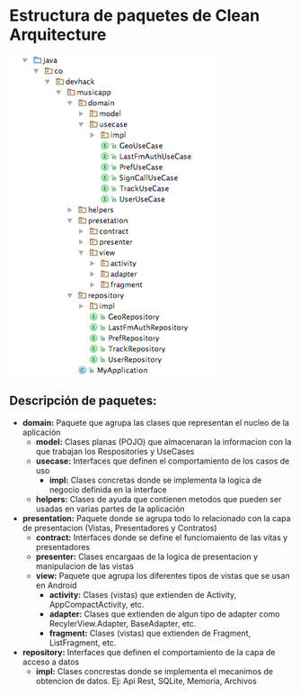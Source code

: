 # Estructura de paquetes de Clean Arquitecture

![Package estructure](images/packages.png)

## Descripción de paquetes:

* **domain:** Paquete que agrupa las clases que representan el nucleo de la aplicación
    * **model:** Clases planas (POJO) que almacenaran la informacion con la que trabajan los Respositories y UseCases
    * **usecase:** Interfaces que definen el comportamiento de los casos de uso
        * **impl:** Clases concretas donde se implementa la logica de negocio definida en la interface
    * **helpers:** Clases de ayuda que contienen metodos que pueden ser usadas en varias partes de la aplicación
 * **presentation:** Paquete donde se agrupa todo lo relacionado con la capa de presentacion (Vistas, Presentadores y Contratos)
     * **contract:** Interfaces donde se define el funciomaiento de las vitas y presentadores
     * **presenter:** Clases encargaas de la logica de presentacion y manipulacion de las vistas
     * **view:** Paquete que agrupa los diferentes tipos de vistas que se usan en Android
         * **activity:** Clases (vistas) que extienden de Activity, AppCompactActivity, etc.
         * **adapter:** Clases que extienden de algun tipo de adapter como RecylerView.Adapter, BaseAdapter, etc.
         * **fragment:** Clases (vistas) que extienden de Fragment, ListFragment, etc.
  * **repository:** Interfaces que definen el comportamiento de la capa de acceso a datos
      * **impl:** Clases concrestas donde se implementa el mecanimos de obtencion de datos. Ej: Api Rest, SQLite, Memoria, Archivos
